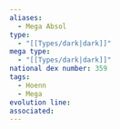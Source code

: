 ```yaml
---
aliases:
  - Mega Absol
type:
  - "[[Types/dark|dark]]"
mega type:
  - "[[Types/dark|dark]]"
national dex number: 359
tags:
  - Hoenn
  - Mega
evolution line: 
associated:
---
```

